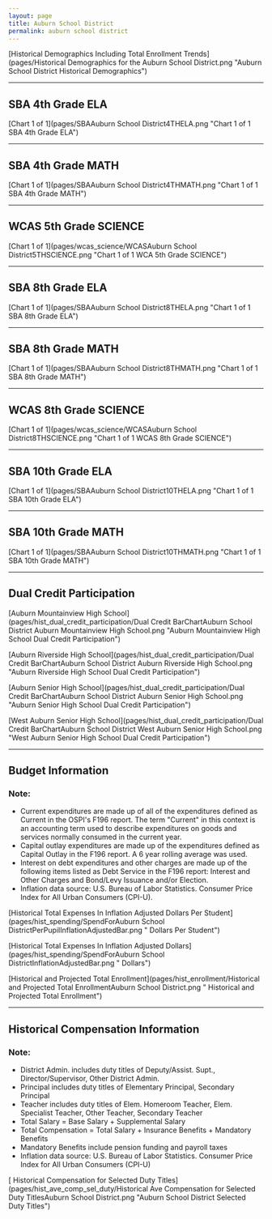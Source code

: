 ```yaml
---
layout: page
title: Auburn School District
permalink: auburn school district
---
```



[Historical Demographics Including Total Enrollment Trends](pages/Historical Demographics for the Auburn School District.png "Auburn School District Historical Demographics")

___

## SBA 4th Grade ELA

[Chart 1 of 1](pages/SBAAuburn School District4THELA.png "Chart 1 of 1 SBA 4th Grade ELA")


___

## SBA 4th Grade MATH

[Chart 1 of 1](pages/SBAAuburn School District4THMATH.png "Chart 1 of 1 SBA 4th Grade MATH")


___

## WCAS 5th Grade SCIENCE

[Chart 1 of 1](pages/wcas_science/WCASAuburn School District5THSCIENCE.png "Chart 1 of 1 WCA 5th Grade SCIENCE")


___

## SBA 8th Grade ELA

[Chart 1 of 1](pages/SBAAuburn School District8THELA.png "Chart 1 of 1 SBA 8th Grade ELA")


___

## SBA 8th Grade MATH

[Chart 1 of 1](pages/SBAAuburn School District8THMATH.png "Chart 1 of 1 SBA 8th Grade MATH")


___

## WCAS 8th Grade SCIENCE

[Chart 1 of 1](pages/wcas_science/WCASAuburn School District8THSCIENCE.png "Chart 1 of 1 WCAS 8th Grade SCIENCE")


___

## SBA 10th Grade ELA

[Chart 1 of 1](pages/SBAAuburn School District10THELA.png "Chart 1 of 1 SBA 10th Grade ELA")


___

## SBA 10th Grade MATH

[Chart 1 of 1](pages/SBAAuburn School District10THMATH.png "Chart 1 of 1 SBA 10th Grade MATH")


___

## Dual Credit Participation

[Auburn Mountainview High School](pages/hist_dual_credit_participation/Dual Credit BarChartAuburn School District Auburn Mountainview High School.png "Auburn Mountainview High School Dual Credit Participation")

[Auburn Riverside High School](pages/hist_dual_credit_participation/Dual Credit BarChartAuburn School District Auburn Riverside High School.png "Auburn Riverside High School Dual Credit Participation")

[Auburn Senior High School](pages/hist_dual_credit_participation/Dual Credit BarChartAuburn School District Auburn Senior High School.png "Auburn Senior High School Dual Credit Participation")

[West Auburn Senior High School](pages/hist_dual_credit_participation/Dual Credit BarChartAuburn School District West Auburn Senior High School.png "West Auburn Senior High School Dual Credit Participation")


___

## Budget Information
### Note:
- Current expenditures are made up of all of the expenditures defined as Current in the OSPI's F196 report. The term "Current" in this context is an accounting term used to describe expenditures on goods and services normally consumed in the current year.
- Capital outlay expenditures are made up of the expenditures defined as Capital Outlay in the F196 report. A 6 year rolling average was used.
- Interest on debt expenditures and other charges are made up of the following items listed as Debt Service in the F196 report: Interest and Other Charges and Bond/Levy Issuance and/or Election.
- Inflation data source: U.S. Bureau of Labor Statistics. Consumer Price Index for All Urban Consumers (CPI-U).

[Historical Total Expenses In Inflation Adjusted Dollars Per Student](pages/hist_spending/SpendForAuburn School DistrictPerPupilInflationAdjustedBar.png " Dollars Per Student")

[Historical Total Expenses In Inflation Adjusted Dollars](pages/hist_spending/SpendForAuburn School DistrictInflationAdjustedBar.png " Dollars")

[Historical and Projected Total Enrollment](pages/hist_enrollment/Historical and Projected Total EnrollmentAuburn School District.png " Historical and Projected Total Enrollment")


___

## Historical Compensation Information
### Note:
- District Admin. includes duty titles of Deputy/Assist. Supt., Director/Supervisor, Other District Admin.
- Principal includes duty titles of Elementary Principal, Secondary Principal
- Teacher includes duty titles of Elem. Homeroom Teacher, Elem. Specialist Teacher, Other Teacher, Secondary Teacher
- Total Salary = Base Salary + Supplemental Salary
- Total Compensation = Total Salary + Insurance Benefits + Mandatory Benefits
- Mandatory Benefits include pension funding and payroll taxes
- Inflation data source: U.S. Bureau of Labor Statistics. Consumer Price Index for All Urban Consumers (CPI-U)

[ Historical Compensation for Selected Duty Titles](pages/hist_ave_comp_sel_duty/Historical Ave Compensation for Selected Duty TitlesAuburn School District.png "Auburn School District Selected Duty Titles")

